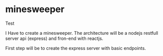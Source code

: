# minesweeper

Test

I Have to create a minesweeper. The architecture will be a nodejs restfull server api (express) and fron-end with reactjs.

First step will be to create the express server with basic endpoints.
